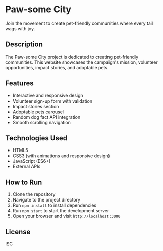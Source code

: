 # Paw-some City

Join the movement to create pet-friendly communities where every tail wags with joy.

## Description

The Paw-some City project is dedicated to creating pet-friendly communities. This website showcases the campaign's mission, volunteer opportunities, impact stories, and adoptable pets.

## Features

- Interactive and responsive design
- Volunteer sign-up form with validation
- Impact stories section
- Adoptable pets carousel
- Random dog fact API integration
- Smooth scrolling navigation

## Technologies Used

- HTML5
- CSS3 (with animations and responsive design)
- JavaScript (ES6+)
- External APIs

## How to Run

1. Clone the repository
2. Navigate to the project directory
3. Run `npm install` to install dependencies
4. Run `npm start` to start the development server
5. Open your browser and visit `http://localhost:3000`

## License

ISC
